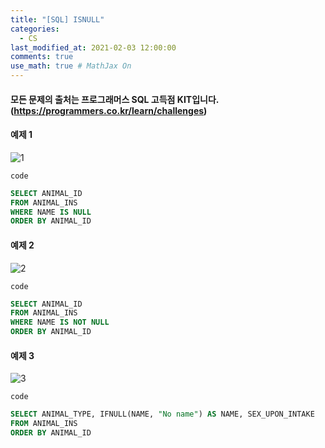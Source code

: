 ```yaml
---
title: "[SQL] ISNULL"
categories: 
  - CS
last_modified_at: 2021-02-03 12:00:00
comments: true
use_math: true # MathJax On
---
```


#### 모든 문제의 출처는 프로그래머스 SQL 고득점 KIT입니다. (https://programmers.co.kr/learn/challenges)

#### 예제 1
![1](https://user-images.githubusercontent.com/62474292/106707741-14036a00-6635-11eb-9da3-341da5361e66.JPG)

`code`
```sql
SELECT ANIMAL_ID
FROM ANIMAL_INS
WHERE NAME IS NULL
ORDER BY ANIMAL_ID
```

#### 예제 2
![2](https://user-images.githubusercontent.com/62474292/106707745-149c0080-6635-11eb-89dd-3772408e1655.JPG)

`code`
```sql
SELECT ANIMAL_ID
FROM ANIMAL_INS
WHERE NAME IS NOT NULL
ORDER BY ANIMAL_ID
```

#### 예제 3
![3](https://user-images.githubusercontent.com/62474292/106707746-15349700-6635-11eb-89a6-0f6a1d91edb6.JPG)

`code`
```sql
SELECT ANIMAL_TYPE, IFNULL(NAME, "No name") AS NAME, SEX_UPON_INTAKE
FROM ANIMAL_INS
ORDER BY ANIMAL_ID
```
